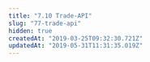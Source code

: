 ```yaml
---
title: "7.10 Trade-API"
slug: "77-trade-api"
hidden: true
createdAt: "2019-03-25T09:32:30.721Z"
updatedAt: "2019-05-31T11:31:35.019Z"
---
```

